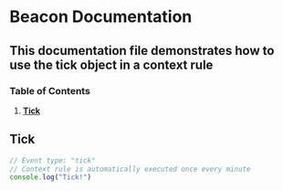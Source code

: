 # Beacon Documentation

## This documentation file demonstrates how to use the tick object in a context rule

### Table of Contents

1. **[Tick](#tick)**

## Tick
```javascript
// Event type: "tick"
// Context rule is automatically executed once every minute
console.log("Tick!")
```